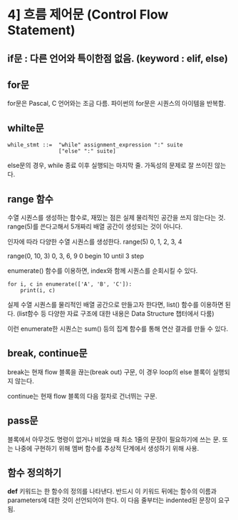 
# 4] 흐름 제어문 (Control Flow Statement)

## if문 : 다른 언어와 특이한점 없음. (keyword : elif, else)

## for문
for문은 Pascal, C 언어와는 조금 다름.
파이썬의 for문은 시퀀스의 아이템을 반복함.

## whilte문
    while_stmt ::=  "while" assignment_expression ":" suite
                    ["else" ":" suite]

else문의 경우, while 종료 이후 실행되는 마지막 줄.
가독성의 문제로 잘 쓰이진 않는다.

## range 함수
수열 시퀀스를 생성하는 함수로, 재밌는 점은 실제 물리적인 공간을 쓰지 않는다는 것. range(5)를 쓴다고해서 5개짜리 배열 공간이 생성되는 것이 아니다.

인자에 따라 다양한 수열 시퀀스를 생성한다.
range(5) 0, 1, 2, 3, 4

range(0, 10, 3) 0, 3, 6, 9
0 begin  10 until 3 step

enumerate() 함수를 이용하면, index와 함께 시퀀스를 순회시킬 수 있다.

    for i, c in enumerate(['A', 'B', 'C']):
        print(i, c)

실제 수열 시퀀스를 물리적인 배열 공간으로 만들고자 한다면, 
list() 함수를 이용하면 된다. (list함수 등 다양한 자료 구조에 대한 내용은 Data Structure 챕터에서 다룸)

이런 enumerate한 시퀀스는 sum() 등의 집계 함수를 통해 연산 결과를 만들 수 있다.

## break, continue문
break는 현재 flow 블록을 끊는(break out) 구문,
이 경우 loop의 else 블록이 실행되지 않는다.

continue는 현재 flow 블록의 다음 절차로 건너뛰는 구문.

## pass문
블록에서 아무것도 명령이 없거나 비었을 때 
최소 1줄의 문장이 필요하기에 쓰는 문.
또는 나중에 구현하기 위해 멤버 함수를 추상적 단계에서 생성하기 위해 사용.

## 함수 정의하기
**def** 키워드는 한 함수의 정의를 나타낸다.
반드시 이 키워드 뒤에는 함수의 이름과 parameters에 대한 것이 선언되어야 한다.
이 다음 줄부터는 indented된 문장이 요구됨.


